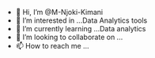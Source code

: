 - 👋 Hi, I’m @M-Njoki-Kimani
- 👀 I’m interested in ...Data Analytics tools 
- 🌱 I’m currently learning ...Data analytics
- 💞️ I’m looking to collaborate on ...
- 📫 How to reach me ...

<!---
M-Njoki-Kimani/M-Njoki-Kimani is a ✨ special ✨ repository because its `README.md` (this file) appears on your GitHub profile.
You can click the Preview link to take a look at your changes.
--->
